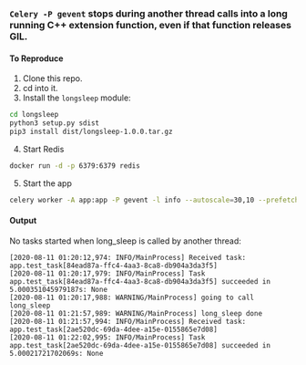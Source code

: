 ### `Celery -P gevent` stops during another thread calls into a long running C++ extension function, even if that function releases GIL.

#### To Reproduce
1. Clone this repo.
2. cd into it.
3. Install the `longsleep` module:
```sh
cd longsleep
python3 setup.py sdist
pip3 install dist/longsleep-1.0.0.tar.gz
```
4. Start Redis
```sh
docker run -d -p 6379:6379 redis
```

5. Start the app
```sh
celery worker -A app:app -P gevent -l info --autoscale=30,10 --prefetch-multiplier 5
```

#### Output
No tasks started when long_sleep is called by another thread:
```
[2020-08-11 01:20:12,974: INFO/MainProcess] Received task: app.test_task[84ead87a-ffc4-4aa3-8ca8-db904a3da3f5]  
[2020-08-11 01:20:17,979: INFO/MainProcess] Task app.test_task[84ead87a-ffc4-4aa3-8ca8-db904a3da3f5] succeeded in 5.000351045979187s: None
[2020-08-11 01:20:17,988: WARNING/MainProcess] going to call long_sleep
[2020-08-11 01:21:57,989: WARNING/MainProcess] long_sleep done
[2020-08-11 01:21:57,994: INFO/MainProcess] Received task: app.test_task[2ae520dc-69da-4dee-a15e-0155865e7d08]  
[2020-08-11 01:22:02,995: INFO/MainProcess] Task app.test_task[2ae520dc-69da-4dee-a15e-0155865e7d08] succeeded in 5.00021721702069s: None
```

